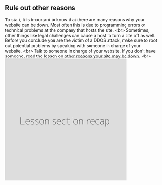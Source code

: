 
## Rule out other reasons

To start, it is important to know that there are many reasons why your website can be down. Most often this is due to programming errors or technical problems at the company that hosts the site.
&lt;br&gt;
Sometimes, other things like legal challenges can cause a host to turn a site off as well. Before you conclude you are the victim of a DDOS attack, make sure to root out potential problems by speaking with someone in charge of your website.
&lt;br&gt;
Talk to someone in charge of your website. If you don&#39;t have someone, read the lesson on [other reasons your site may be down](en/topics/understand-1-how-it-works/5-down-site/1-1-intro.md).
&lt;br&gt;
![](recap.png)
